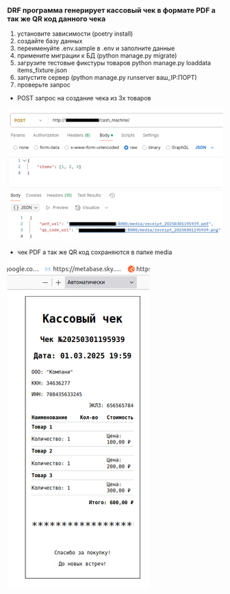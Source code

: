 ### DRF программа генерирует кассовый чек в формате PDF а так же QR код данного чека
1. установите зависимости (poetry install)
2. создайте базу данных
3. переименуйте .env.sample в .env и заполните данные
4. примените миграции к БД (python manage.py migrate)
5. загрузите тестовые фикстуры товаров
python manage.py loaddata items_fixture.json
6. запустите сервер (python manage.py runserver ваш_IP:ПОРТ)
7. проверьте запрос

- POST запрос на создание чека из 3х товаров

![post.png](png/post.png)
- чек PDF а так же QR код сохраняются в папке media

![img.png](png/img.png)
